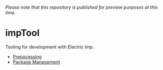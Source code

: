 _Please note that this repository is published for preview purposes at this time._

# impTool

Tooling for development with Electric Imp.

- [Prepocessing](./prepocessing-proposal.md)
- [Package Management](./package-management-proposal.md)

